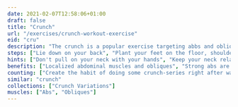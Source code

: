 ```yaml
---
date: 2021-02-07T12:58:06+01:00
draft: false
title: "Crunch"
url: "/exercises/crunch-workout-exercise"
eid: "cru"
description: "The crunch is a popular exercise targeting abbs and obliques. Helps building a six-pack abs, as well as tightening the belly. Its a beginner friendly exercise that requires no equipment and can easily be done at home."
steps: ["Lie down on your back", "Plant your feet on the floor, shoulder-width apart, with bended knees", "Put your arms across your chest, or behind your head", "Inhale contracting your abs", "Exhale and lift your shoulder blades of the floor", "Lower back remains on the floor, chest and neck relaxed", "Inhale and return to the starting position"]
hints: ["Don't pull on your neck with your hands", "Keep your neck relaxed, this is an abs exercise", "Perform the exercise slowly, with control", "Don't crunch to high, this is a subtl movement", "Keep the tension, don't fully relax on the floor"]
benefits: ["Localized abdominal muscles and obliques", "Strong abs are the foundation of many daily moves and exercises"]
counting: ["Create the habit of doing some crunch-series right after warmup and before your regular workout", "Get a list of crunch variations, ensure some variation on your daily routine with a rigid number of reps, say 20 than 30 and so on"]
similar: "crunch"
collections: ["Crunch Variations"]
muscles: ["Abs", "Obliques"]
---
```

